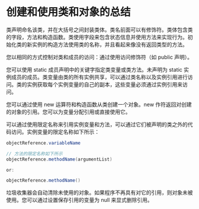 # 创建和使用类和对象的总结

类声明命名该类，并在大括号之间封装类体。类名前面可以有修饰符。类体包含类的字段，方法和构造函数。类使用字段来包含状态信息并使用方法来实现行为。初始化类的新实例的构造方法使用类的名称，并且看起来像没有返回类型的方法。


您以相同的方式控制对类和成员的访问：通过使用访问修饰符（如 public 声明）。

您可以使用 static 成员声明中的关键字指定类变量或类方法。未声明为 static 实例成员的成员。类变量由类的所有实例共享，可以通过类名称以及实例引用进行访问。类的实例获取每个实例变量的自己的副本，这些变量必须通过实例引用来访问。


您可以通过使用 new 运算符和构造函数从类创建一个对象。new 作符返回对创建的对象的引用。您可以为变量分配引用或直接使用它。

可以通过使用限定名称来引用实例变量和方法，可以通过它们被声明的类之外的代码访问。实例变量的限定名称如下所示：

```java
objectReference.variableName

// 方法的限定名称如下所示
objectReference.methodName(argumentList)

or:

objectReference.methodName()
```

垃圾收集器会自动清除未使用的对象。如果程序不再具有对它的引用，则对象未被使用。您可以通过设置保存引用的变量为 null 来显式删除引用。
